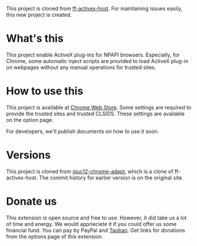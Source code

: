 This project is cloned from <a href='http://code.google.com/p/ff-activex-host/'>ff-activex-host</a>. For maintaining issues easily, this new project is created.

# What's this #
This project enable ActiveX plug-ins for NPAPI browsers. Especially, for Chrome,  some automatic inject scripts are provided to load ActiveX plug-in on webpages without any manual operations for trusted sites.

# How to use this #
This project is available at <a href='https://chrome.google.com/webstore/detail/lgllffgicojgllpmdbemgglaponefajn'>Chrome Web Store</a>. Some settings are required to provide the trusted sites and trusted CLSIDS. These settings are available on the option page.

For developers, we'll publish documents on how to use it soon.

# Versions #
This project is cloned from <a href='http://code.google.com/r/qiuc12-chrome-adapt'>qiuc12-chrome-adapt</a>, which is a clone of ff-activex-host. The commit history for earlier version is on the original site.

# Donate us #
This extension is open source and free to use.  However, it did take us a lot of time and energy. We would apprieciete it if you could offer us some financial fund.
You can pay by PayPal and <a href='http://item.taobao.com/item.htm?id=18573312489'>Taobao</a>.
Get links for donations from the options page of this extension.